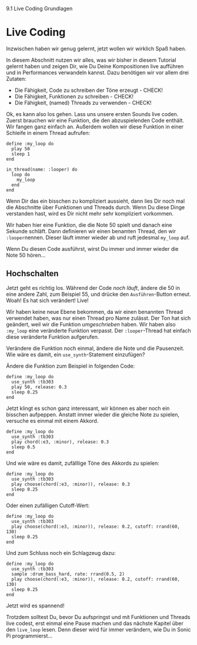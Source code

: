 9.1 Live Coding Grundlagen

# Live Coding

Inzwischen haben wir genug gelernt, jetzt wollen wir wirklich Spaß
haben.

In diesem Abschnitt nutzen wir alles, was wir bisher in diesem Tutorial 
gelernt haben und zeigen Dir, wie Du Deine Kompositionen live aufführen 
und in Performances verwandeln kannst. Dazu benötigen wir vor allem 
drei Zutaten:

* Die Fähigkeit, Code zu schreiben der Töne erzeugt - CHECK!
* Die Fähigkeit, Funktionen zu schreiben - CHECK!
* Die Fähigkeit, (named) Threads zu verwenden - CHECK!

Ok, es kann also los gehen. Lass uns unsere ersten Sounds live coden. 
Zuerst brauchen wir eine Funktion, die den abzuspielenden Code enthält. 
Wir fangen ganz einfach an. Außerdem wollen wir diese Funktion in einer 
Schleife in einem Thread aufrufen:

```
define :my_loop do
  play 50
  sleep 1
end

in_thread(name: :looper) do
  loop do
    my_loop
  end
end
```

Wenn Dir das ein bisschen zu kompliziert aussieht, dann lies Dir noch 
mal die Abschnitte über Funktionen und Threads durch. Wenn Du diese 
Dinge verstanden hast, wird es Dir nicht mehr sehr kompliziert 
vorkommen.

Wir haben hier eine Funktion, die die Note 50 spielt und danach eine 
Sekunde schläft. Dann definieren wir einen benamten Thread, den wir 
`:looper`nennen. Dieser läuft immer wieder ab und ruft jedesmal 
`my_loop` auf.

Wenn Du diesen Code ausführst, wirst Du immer und immer wieder die Note 
50 hören...

## Hochschalten

Jetzt geht es richtig los. Während der Code *noch läuft*, ändere die 50 
in eine andere Zahl, zum Beispiel 55, und drücke den `Ausführen`-Button 
erneut. Woah! Es hat sich verändert! Live!

Wir haben keine neue Ebene bekommen, da wir einen benannten Thread 
verwendet haben, was nur einen Thread pro Name zulässt. Der Ton hat 
sich geändert, weil wir die Funktion *umgeschrieben* haben. Wir haben 
also `:my_loop` eine veränderte Funktion verpasst. Der `:looper`-Thread
hat einfach diese veränderte Funktion aufgerufen.

Verändere die Funktion noch einmal, ändere die Note und die Pausenzeit. 
Wie wäre es damit, ein `use_synth`-Statement einzufügen?

Ändere die Funktion zum Beispiel in folgenden Code:

```
define :my_loop do
  use_synth :tb303
  play 50, release: 0.3
  sleep 0.25
end
```

Jetzt klingt es schon ganz interessant, wir können es aber noch ein 
bisschen aufpeppen. Anstatt immer wieder die gleiche Note zu spielen, 
versuche es einmal mit einem Akkord.

```
define :my_loop do
  use_synth :tb303
  play chord(:e3, :minor), release: 0.3
  sleep 0.5
end
```

Und wie wäre es damit, zufälllige Töne des Akkords zu spielen:

```
define :my_loop do
  use_synth :tb303
  play choose(chord(:e3, :minor)), release: 0.3
  sleep 0.25
end
```

Oder einen zufälligen Cutoff-Wert:

```
define :my_loop do
  use_synth :tb303
  play choose(chord(:e3, :minor)), release: 0.2, cutoff: rrand(60, 130)
  sleep 0.25
end
```

Und zum Schluss noch ein Schlagzeug dazu:

```
define :my_loop do
  use_synth :tb303
  sample :drum_bass_hard, rate: rrand(0.5, 2)
  play choose(chord(:e3, :minor)), release: 0.2, cutoff: rrand(60, 130)
  sleep 0.25
end
```

Jetzt wird es spannend!

Trotzdem solltest Du, bevor Du aufspringst und mit Funktionen und 
Threads live codest, erst einmal eine Pause machen und das nächste 
Kapitel über den `live_loop` lesen. Denn dieser wird für immer
verändern, wie Du in Sonic Pi programmierst...
